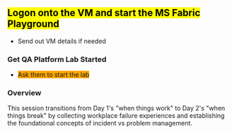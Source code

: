 ## <mark>Logon onto the VM and start the MS Fabric Playground</mark>

- Send out VM details if needed

### Get QA Platform Lab Started

- <span style="background-color: orange;">Ask them to start the lab</span>

### Overview

This session transitions from Day 1's "when things work" to Day 2's "when things break" by collecting workplace failure experiences and establishing the foundational concepts of incident vs problem management.
